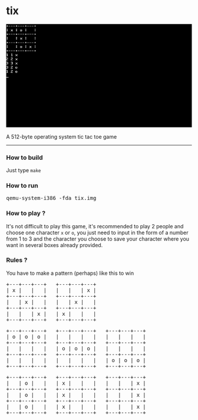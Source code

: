 # tix
<img src="https://raw.githubusercontent.com/febnug/tix/main/tix-screenshoot.png"/>

<p>A 512-byte operating system tic tac toe game</p>
<hr>

<h3>How to build</h3>
<p>Just type <code>make</code></p>

<h3>How to run</h3>
<pre>qemu-system-i386 -fda tix.img</pre>

<h3>How to play ?</h3>
<p>It's not difficult to play this game, it's recommended to play 2 people and choose one character <code>x</code> or <code>o</code>, you just need to input
in the form of a number from 1 to 3 and the character you choose to save your character where you want in several boxes
already provided. </p>

<h3>Rules ?</h3>
<p>You have to make a pattern (perhaps) like this to win</p>
<pre>
+---+---+---+  	+---+---+---+ 
| x |   |   |	|   |   | x |
+---+---+---+	+---+---+---+
|   | x |   |	|   | x |   | 
+---+---+---+	+---+---+---+
|   |   | x |	| x |   |   |
+---+---+---+	+---+---+---+
</pre>

<pre>
+---+---+---+	+---+---+---+	+---+---+---+
| o | o | o |	|   |   |   |	|   |   |   |
+---+---+---+	+---+---+---+	+---+---+---+
|   |   |   |	| o | o | o |	|   |   |   |
+---+---+---+	+---+---+---+	+---+---+---+
|   |   |   |	|   |   |   |	| o | o | o |
+---+---+---+	+---+---+---+	+---+---+---+
</pre>

<pre>
+---+---+---+	+---+---+---+	+---+---+---+
|   | o |   |	| x |   |   |	|   |   | x |
+---+---+---+	+---+---+---+	+---+---+---+
|   | o |   |	| x |   |   |	|   |   | x |
+---+---+---+	+---+---+---+	+---+---+---+
|   | o |   |	| x |   |   |	|   |   | x |
+---+---+---+	+---+---+---+	+---+---+---+
</pre>

